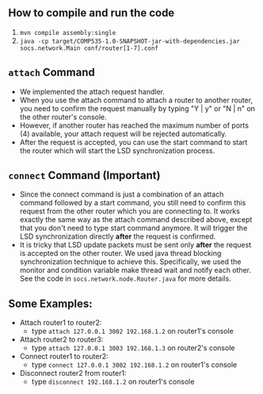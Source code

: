 ## How to compile and run the code

1. `mvn compile assembly:single`
2. `java -cp target/COMP535-1.0-SNAPSHOT-jar-with-dependencies.jar socs.network.Main conf/router[1-7].conf`

## `attach` Command

- We implemented the attach request handler.
- When you use the attach command to attach a router to another router, you need to confirm the request manually
  by typing "Y | y" or "N | n" on the other router's console.
- However, if another router has reached the maximum number of ports (4) available, your attach request will be rejected
  automatically.
- After the request is accepted, you can use the start command to start the router which will start the LSD
  synchronization process.

## `connect` Command (Important)

- Since the connect command is just a combination of an attach command followed by a start command, you still need to
  confirm this request from the other router which you are connecting to. It works exactly the same way as the attach
  command described above, except that you don't need to type start command anymore. It will trigger the LSD
  synchronization directly **after** the request is confirmed.
- It is tricky that LSD update packets must be sent only **after** the request is accepted on the other router. We used
  java thread blocking synchronization technique to achieve this. Specifically, we used the monitor and condition
  variable make thread wait and notify each other. See the code in `socs.network.node.Router.java` for more details.

## Some Examples:

- Attach router1 to router2:
    - type `attach 127.0.0.1 3002 192.168.1.2` on router1's console
- Attach router2 to router3:
    - type `attach 127.0.0.1 3003 192.168.1.3` on router2's console
- Connect router1 to router2:
    - type `connect 127.0.0.1 3002 192.168.1.2` on router1's console
- Disconnect router2 from router1:
    - type `disconnect 192.168.1.2` on router1's console
